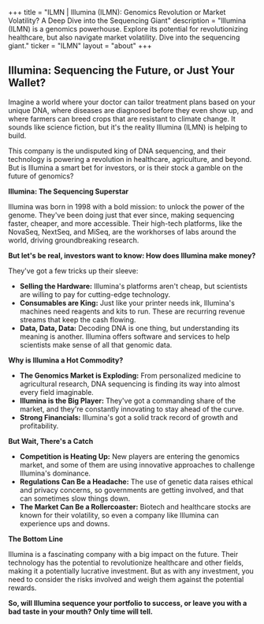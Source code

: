 +++
title = "ILMN |  Illumina (ILMN): Genomics Revolution or Market Volatility?  A Deep Dive into the Sequencing Giant"
description = "Illumina (ILMN) is a genomics powerhouse. Explore its potential for revolutionizing healthcare, but also navigate market volatility. Dive into the sequencing giant."
ticker = "ILMN"
layout = "about"
+++

        


## Illumina: Sequencing the Future, or Just Your Wallet?

Imagine a world where your doctor can tailor treatment plans based on your unique DNA, where diseases are diagnosed before they even show up, and where farmers can breed crops that are resistant to climate change. It sounds like science fiction, but it's the reality Illumina (ILMN) is helping to build. 

This company is the undisputed king of DNA sequencing, and their technology is powering a revolution in healthcare, agriculture, and beyond.  But is Illumina a smart bet for investors, or is their stock a gamble on the future of genomics?

**Illumina:  The Sequencing Superstar**

Illumina was born in 1998 with a bold mission: to unlock the power of the genome. They've been doing just that ever since, making sequencing faster, cheaper, and more accessible. Their high-tech platforms, like the NovaSeq, NextSeq, and MiSeq, are the workhorses of labs around the world, driving groundbreaking research.

**But let's be real, investors want to know: How does Illumina make money?**

They've got a few tricks up their sleeve:  

* **Selling the Hardware:**  Illumina's platforms aren't cheap, but scientists are willing to pay for cutting-edge technology.
* **Consumables are King:**  Just like your printer needs ink, Illumina's machines need reagents and kits to run. These are recurring revenue streams that keep the cash flowing.
* **Data, Data, Data:**  Decoding DNA is one thing, but understanding its meaning is another. Illumina offers software and services to help scientists make sense of all that genomic data. 

**Why is Illumina a Hot Commodity?**

* **The Genomics Market is Exploding:**  From personalized medicine to agricultural research, DNA sequencing is finding its way into almost every field imaginable.  
* **Illumina is the Big Player:**  They've got a commanding share of the market, and they're constantly innovating to stay ahead of the curve. 
* **Strong Financials:**  Illumina's got a solid track record of growth and profitability.  

**But Wait, There's a Catch**

* **Competition is Heating Up:**  New players are entering the genomics market, and some of them are using innovative approaches to challenge Illumina's dominance.
* **Regulations Can Be a Headache:**  The use of genetic data raises ethical and privacy concerns, so governments are getting involved, and that can sometimes slow things down.
* **The Market Can Be a Rollercoaster:**  Biotech and healthcare stocks are known for their volatility, so even a company like Illumina can experience ups and downs. 

**The Bottom Line**

Illumina is a fascinating company with a big impact on the future. Their technology has the potential to revolutionize healthcare and other fields, making it a potentially lucrative investment.  But as with any investment, you need to consider the risks involved and weigh them against the potential rewards. 

**So, will Illumina sequence your portfolio to success, or leave you with a bad taste in your mouth? Only time will tell.** 

        